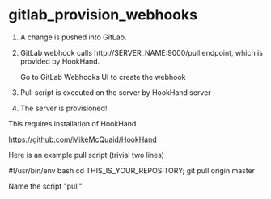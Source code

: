 # gitlab_provision_webhooks

1. A change is pushed into GitLab.
2. GitLab webhook calls http://SERVER_NAME:9000/pull endpoint, which is provided by HookHand. 

   Go to GitLab Webhooks UI to create the webhook

3. Pull script is executed on the server by HookHand server
4. The server is provisioned!

This requires installation of HookHand

https://github.com/MikeMcQuaid/HookHand

Here is an example pull script (trivial two lines)

#!/usr/bin/env bash
cd THIS_IS_YOUR_REPOSITORY; git pull origin master


Name the script "pull"





